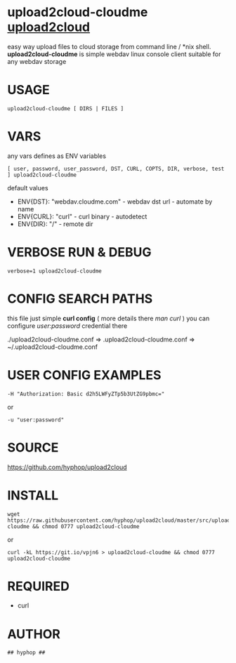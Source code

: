 
# upload2cloud-cloudme  [upload2cloud](https://github.com/hyphop/upload2cloud/) 

easy way upload files to cloud storage from command line / *nix shell.
**upload2cloud-cloudme** is simple webdav linux console client suitable for any webdav storage

# USAGE 

    upload2cloud-cloudme [ DIRS | FILES ]

# VARS

any vars defines as ENV variables

    [ user, password, user_password, DST, CURL, COPTS, DIR, verbose, test ] upload2cloud-cloudme

default values

+ ENV{DST}: "webdav.cloudme.com" - webdav dst url - automate by name
+ ENV{CURL}: "curl" - curl binary - autodetect
+ ENV{DIR}: "/" - remote dir

# VERBOSE RUN & DEBUG

    verbose=1 upload2cloud-cloudme

# CONFIG SEARCH PATHS

this file just simple **curl config** ( more details there *man curl* )
you can configure *user:password* credential there 

./upload2cloud-cloudme.conf => .upload2cloud-cloudme.conf => ~/.upload2cloud-cloudme.conf


# USER CONFIG EXAMPLES

    -H "Authorization: Basic d2h5LWFyZTp5b3UtZG9pbmc="
or

    -u "user:password"

# SOURCE

https://github.com/hyphop/upload2cloud

# INSTALL

    wget https://raw.githubusercontent.com/hyphop/upload2cloud/master/src/upload2cloud-cloudme && chmod 0777 upload2cloud-cloudme

or
    
    curl -kL https://git.io/vpjn6 > upload2cloud-cloudme && chmod 0777 upload2cloud-cloudme

# REQUIRED

+ curl

# AUTHOR

    ## hyphop ##

